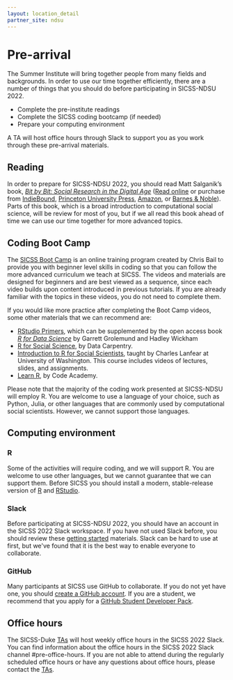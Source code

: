 ```yaml
---
layout: location_detail
partner_site: ndsu
---
```


# Pre-arrival

The Summer Institute will bring together people from many fields and backgrounds. In order to use our time together efficiently, there are a number of things that you should do before participating in SICSS-NDSU 2022.

- Complete the pre-institute readings
- Complete the SICSS coding bootcamp (if needed)
- Prepare your computing environment

A TA will host office hours through Slack to support you as you work through these pre-arrival materials.

## Reading

In order to prepare for SICSS-NDSU 2022, you should read Matt Salganik’s book, *[Bit by Bit: Social Research in the Digital Age](http://www.bitbybitbook.com)* ([Read online](https://www.bitbybitbook.com/en/1st-ed/preface/) or purchase from [IndieBound](https://www.indiebound.org/book/9780691158648), [Princeton University Press](https://press.princeton.edu/books/paperback/9780691196107/bit-by-bit), [Amazon](https://www.amazon.com/Bit-Social-Research-Digital-Age/dp/0691158649), or [Barnes & Noble](https://www.barnesandnoble.com/w/bit-by-bit-matthew-salganik/1125483924)). Parts of this book, which is a broad introduction to computational social science, will be review for most of you, but if we all read this book ahead of time we can use our time together for more advanced topics.

## Coding Boot Camp

The [SICSS Boot Camp](https://sicss.io/boot_camp) is an online training program created by Chris Bail to provide you with beginner level skills in coding so that you can follow the more advanced curriculum we teach at SICSS. The videos and materials are designed for beginners and are best viewed as a sequence, since each video builds upon content introduced in previous tutorials. If you are already familiar with the topics in these videos, you do not need to complete them.

If you would like more practice after completing the Boot Camp videos, some other materials that we can recommend are:
- [RStudio Primers](https://rstudio.cloud/learn/primers), which can be supplemented by the open access book _[R for Data Science](https://r4ds.had.co.nz/)_ by Garrett Grolemund and Hadley Wickham
- [R for Social Science](https://datacarpentry.org/r-socialsci/), by Data Carpentry.  
- [Introduction to R for Social Scientists](https://clanfear.github.io/CSSS508/), taught by Charles Lanfear at University of Washington. This course includes videos of lectures, slides, and assignments.
- [Learn R](https://www.codecademy.com/learn/learn-r), by Code Academy.

Please note that the majority of the coding work presented at SICSS-NDSU will employ R. You are welcome to use a language of your choice, such as Python, Julia, or other languages that are commonly used by computational social scientists.  However, we cannot support those languages.


## Computing environment

### R

Some of the activities will require coding, and we will support R. You are welcome to use other languages, but we cannot guarantee that we can support them. Before SICSS you should install a modern, stable-release version of [R](https://www.r-project.org/) and [RStudio](https://rstudio.com/products/rstudio/download/).


### Slack

Before participating at SICSS-NDSU 2022, you should have an account in the SICSS 2022 Slack workspace.  If you have not used Slack before, you should review these [getting started](https://slack.com/help/categories/360000049043-Getting-started) materials.  Slack can be hard to use at first, but we've found that it is the best way to enable everyone to collaborate.

### GitHub

Many participants at SICSS use GitHub to collaborate. If you do not yet have one, you should [create a GitHub account](https://github.com/join). If you are a student, we recommend that you apply for a [GitHub Student Developer Pack](https://education.github.com/pack).

## Office hours

The SICSS-Duke [TAs](https://sicss.io/2022/duke/people#teaching_assistants) will host weekly office hours in the SICSS 2022 Slack. You can find information about the office hours in the SICSS 2022 Slack channel #pre-office-hours. If you are not able to attend during the regularly scheduled office hours or have any questions about office hours, please contact the [TAs](https://sicss.io/2022/duke/people#teaching_assistants).

